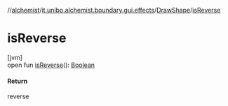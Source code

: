 //[alchemist](../../../index.md)/[it.unibo.alchemist.boundary.gui.effects](../index.md)/[DrawShape](index.md)/[isReverse](is-reverse.md)

# isReverse

[jvm]\
open fun [isReverse](is-reverse.md)(): [Boolean](https://kotlinlang.org/api/latest/jvm/stdlib/kotlin/-boolean/index.html)

#### Return

reverse
